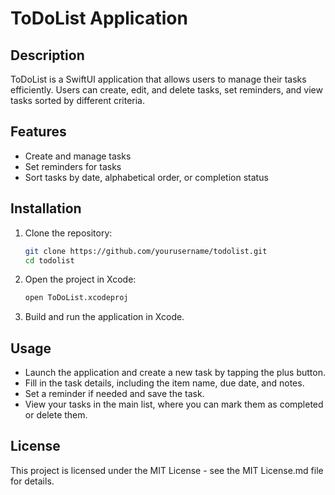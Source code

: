 # ToDoList Application

## Description
ToDoList is a SwiftUI application that allows users to manage their tasks efficiently. Users can create, edit, and delete tasks, set reminders, and view tasks sorted by different criteria.

## Features
- Create and manage tasks
- Set reminders for tasks
- Sort tasks by date, alphabetical order, or completion status

## Installation
1. Clone the repository:
   ```bash
   git clone https://github.com/yourusername/todolist.git
   cd todolist
   ```
2. Open the project in Xcode:
   ```bash
   open ToDoList.xcodeproj
   ```
3. Build and run the application in Xcode.

## Usage
- Launch the application and create a new task by tapping the plus button.
- Fill in the task details, including the item name, due date, and notes.
- Set a reminder if needed and save the task.
- View your tasks in the main list, where you can mark them as completed or delete them.

## License
This project is licensed under the MIT License - see the MIT License.md file for details.
